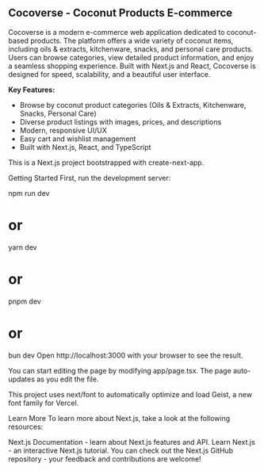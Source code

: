 ## Cocoverse - Coconut Products E-commerce

Cocoverse is a modern e-commerce web application dedicated to coconut-based products. The platform offers a wide variety of coconut items, including oils & extracts, kitchenware, snacks, and personal care products. Users can browse categories, view detailed product information, and enjoy a seamless shopping experience. Built with Next.js and React, Cocoverse is designed for speed, scalability, and a beautiful user interface.

**Key Features:**

- Browse by coconut product categories (Oils & Extracts, Kitchenware, Snacks, Personal Care)
- Diverse product listings with images, prices, and descriptions
- Modern, responsive UI/UX
- Easy cart and wishlist management
- Built with Next.js, React, and TypeScript

This is a Next.js project bootstrapped with create-next-app.

Getting Started
First, run the development server:

npm run dev

# or

yarn dev

# or

pnpm dev

# or

bun dev
Open http://localhost:3000 with your browser to see the result.

You can start editing the page by modifying app/page.tsx. The page auto-updates as you edit the file.

This project uses next/font to automatically optimize and load Geist, a new font family for Vercel.

Learn More
To learn more about Next.js, take a look at the following resources:

Next.js Documentation - learn about Next.js features and API.
Learn Next.js - an interactive Next.js tutorial.
You can check out the Next.js GitHub repository - your feedback and contributions are welcome!
